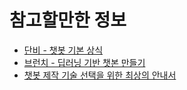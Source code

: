 # 참고할만한 정보

* [단비 - 챗봇 기본 상식](http://doc.danbee.ai/index.html)
* [브런치 - 딥러닝 기반 챗본 만들기](https://brunch.co.kr/@trost/22)
* [챗봇 제작 기술 선택을 위한 최상의 안내서](https://brunch.co.kr/@hrcloser/1)
